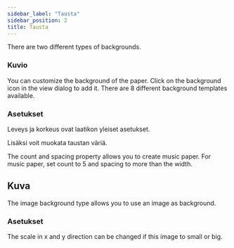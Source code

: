 ```yaml
---
sidebar_label: "Tausta"
sidebar_position: 2
title: Tausta
---
```


There are two different types of backgrounds.

### Kuvio

You can customize the background of the paper. Click on the background icon in the view dialog to add it. There are 8 different background templates available.

### Asetukset

Leveys ja korkeus ovat laatikon yleiset asetukset.

Lisäksi voit muokata taustan väriä.

The count and spacing property allows you to create music paper. For music paper, set count to 5 and spacing to more than the width.

## Kuva

The image background type allows you to use an image as background.

### Asetukset

The scale in x and y direction can be changed if this image to small or big.
